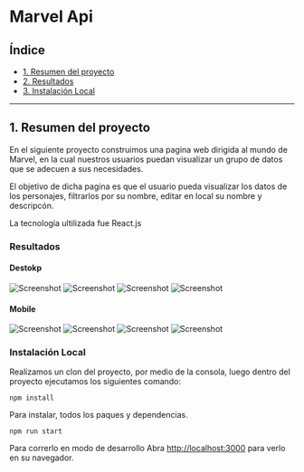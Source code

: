 # Marvel Api

## Índice

- [1. Resumen del proyecto](#1-Resumen-del-proyecto)
- [2. Resultados](#2-Resultados)
- [3. Instalación Local](#3-Instalacion)

---

## 1. Resumen del proyecto

En el siguiente proyecto construimos una pagina web dirigida al mundo de Marvel, en la cual nuestros usuarios puedan visualizar un grupo de datos que se adecuen a sus necesidades.

El objetivo de dicha pagina es que el usuario pueda visualizar los datos de los personajes, filtrarlos por su nombre, editar en local su nombre y descripcón.

La tecnología ultilizada fue React.js

### Resultados

#### Destokp

![Screenshot](./imagenesReadme/1.png)
![Screenshot](./imagenesReadme/2.png)
![Screenshot](./imagenesReadme/3.png)
![Screenshot](./imagenesReadme/4)

#### Mobile

![Screenshot](./imagenesReadme/5.png)
![Screenshot](./imagenesReadme/6.png)
![Screenshot](./imagenesReadme/7.png)
![Screenshot](./imagenesReadme/8.png)

### Instalación Local

Realizamos un clon del proyecto, por medio de la consola, luego dentro del proyecto ejecutamos los siguientes comando:

```
npm install
```

Para instalar, todos los paques y dependencias.

```
npm run start
```

Para correrlo en modo de desarrollo
Abra [http://localhost:3000](http://localhost:3000) para verlo en su navegador.
